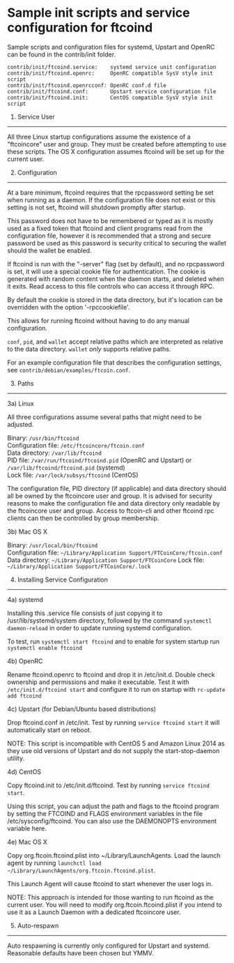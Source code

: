 Sample init scripts and service configuration for ftcoind
==========================================================

Sample scripts and configuration files for systemd, Upstart and OpenRC
can be found in the contrib/init folder.

    contrib/init/ftcoind.service:    systemd service unit configuration
    contrib/init/ftcoind.openrc:     OpenRC compatible SysV style init script
    contrib/init/ftcoind.openrcconf: OpenRC conf.d file
    contrib/init/ftcoind.conf:       Upstart service configuration file
    contrib/init/ftcoind.init:       CentOS compatible SysV style init script

1. Service User
---------------------------------

All three Linux startup configurations assume the existence of a "ftcoincore" user
and group.  They must be created before attempting to use these scripts.
The OS X configuration assumes ftcoind will be set up for the current user.

2. Configuration
---------------------------------

At a bare minimum, ftcoind requires that the rpcpassword setting be set
when running as a daemon.  If the configuration file does not exist or this
setting is not set, ftcoind will shutdown promptly after startup.

This password does not have to be remembered or typed as it is mostly used
as a fixed token that ftcoind and client programs read from the configuration
file, however it is recommended that a strong and secure password be used
as this password is security critical to securing the wallet should the
wallet be enabled.

If ftcoind is run with the "-server" flag (set by default), and no rpcpassword is set,
it will use a special cookie file for authentication. The cookie is generated with random
content when the daemon starts, and deleted when it exits. Read access to this file
controls who can access it through RPC.

By default the cookie is stored in the data directory, but it's location can be overridden
with the option '-rpccookiefile'.

This allows for running ftcoind without having to do any manual configuration.

`conf`, `pid`, and `wallet` accept relative paths which are interpreted as
relative to the data directory. `wallet` *only* supports relative paths.

For an example configuration file that describes the configuration settings,
see `contrib/debian/examples/ftcoin.conf`.

3. Paths
---------------------------------

3a) Linux

All three configurations assume several paths that might need to be adjusted.

Binary:              `/usr/bin/ftcoind`  
Configuration file:  `/etc/ftcoincore/ftcoin.conf`  
Data directory:      `/var/lib/ftcoind`  
PID file:            `/var/run/ftcoind/ftcoind.pid` (OpenRC and Upstart) or `/var/lib/ftcoind/ftcoind.pid` (systemd)  
Lock file:           `/var/lock/subsys/ftcoind` (CentOS)  

The configuration file, PID directory (if applicable) and data directory
should all be owned by the ftcoincore user and group.  It is advised for security
reasons to make the configuration file and data directory only readable by the
ftcoincore user and group.  Access to ftcoin-cli and other ftcoind rpc clients
can then be controlled by group membership.

3b) Mac OS X

Binary:              `/usr/local/bin/ftcoind`  
Configuration file:  `~/Library/Application Support/FTCoinCore/ftcoin.conf`  
Data directory:      `~/Library/Application Support/FTCoinCore`
Lock file:           `~/Library/Application Support/FTCoinCore/.lock`

4. Installing Service Configuration
-----------------------------------

4a) systemd

Installing this .service file consists of just copying it to
/usr/lib/systemd/system directory, followed by the command
`systemctl daemon-reload` in order to update running systemd configuration.

To test, run `systemctl start ftcoind` and to enable for system startup run
`systemctl enable ftcoind`

4b) OpenRC

Rename ftcoind.openrc to ftcoind and drop it in /etc/init.d.  Double
check ownership and permissions and make it executable.  Test it with
`/etc/init.d/ftcoind start` and configure it to run on startup with
`rc-update add ftcoind`

4c) Upstart (for Debian/Ubuntu based distributions)

Drop ftcoind.conf in /etc/init.  Test by running `service ftcoind start`
it will automatically start on reboot.

NOTE: This script is incompatible with CentOS 5 and Amazon Linux 2014 as they
use old versions of Upstart and do not supply the start-stop-daemon utility.

4d) CentOS

Copy ftcoind.init to /etc/init.d/ftcoind. Test by running `service ftcoind start`.

Using this script, you can adjust the path and flags to the ftcoind program by
setting the FTCOIND and FLAGS environment variables in the file
/etc/sysconfig/ftcoind. You can also use the DAEMONOPTS environment variable here.

4e) Mac OS X

Copy org.ftcoin.ftcoind.plist into ~/Library/LaunchAgents. Load the launch agent by
running `launchctl load ~/Library/LaunchAgents/org.ftcoin.ftcoind.plist`.

This Launch Agent will cause ftcoind to start whenever the user logs in.

NOTE: This approach is intended for those wanting to run ftcoind as the current user.
You will need to modify org.ftcoin.ftcoind.plist if you intend to use it as a
Launch Daemon with a dedicated ftcoincore user.

5. Auto-respawn
-----------------------------------

Auto respawning is currently only configured for Upstart and systemd.
Reasonable defaults have been chosen but YMMV.
